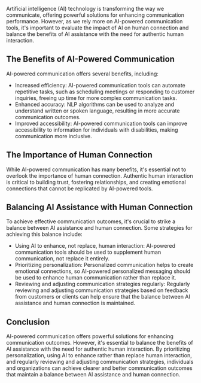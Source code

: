 

Artificial intelligence (AI) technology is transforming the way we communicate, offering powerful solutions for enhancing communication performance. However, as we rely more on AI-powered communication tools, it's important to evaluate the impact of AI on human connection and balance the benefits of AI assistance with the need for authentic human interaction.

The Benefits of AI-Powered Communication
----------------------------------------

AI-powered communication offers several benefits, including:

* Increased efficiency: AI-powered communication tools can automate repetitive tasks, such as scheduling meetings or responding to customer inquiries, freeing up time for more complex communication tasks.
* Enhanced accuracy: NLP algorithms can be used to analyze and understand written or spoken language, resulting in more accurate communication outcomes.
* Improved accessibility: AI-powered communication tools can improve accessibility to information for individuals with disabilities, making communication more inclusive.

The Importance of Human Connection
----------------------------------

While AI-powered communication has many benefits, it's essential not to overlook the importance of human connection. Authentic human interaction is critical to building trust, fostering relationships, and creating emotional connections that cannot be replicated by AI-powered tools.

Balancing AI Assistance with Human Connection
---------------------------------------------

To achieve effective communication outcomes, it's crucial to strike a balance between AI assistance and human connection. Some strategies for achieving this balance include:

* Using AI to enhance, not replace, human interaction: AI-powered communication tools should be used to supplement human communication, not replace it entirely.
* Prioritizing personalization: Personalized communication helps to create emotional connections, so AI-powered personalized messaging should be used to enhance human communication rather than replace it.
* Reviewing and adjusting communication strategies regularly: Regularly reviewing and adjusting communication strategies based on feedback from customers or clients can help ensure that the balance between AI assistance and human connection is maintained.

Conclusion
----------

AI-powered communication offers powerful solutions for enhancing communication outcomes. However, it's essential to balance the benefits of AI assistance with the need for authentic human interaction. By prioritizing personalization, using AI to enhance rather than replace human interaction, and regularly reviewing and adjusting communication strategies, individuals and organizations can achieve clearer and better communication outcomes that maintain a balance between AI assistance and human connection.

